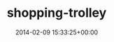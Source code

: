 ---
title:		"shopping-trolley"
type:		"upload"
description:		"TBC"
date:		"2014-02-09 15:33:25+00:00"
album:		"city"
filename:		"shopping-trolley.md"
series:		""
cl_public_id:		"city/shopping-trolley"
cl_version:		1497000412
format:		"tiff"
bytes:		2610620
width:		961
height:		1440
exposure_mode:		"Auto"
program:		"Aperture-priority AE"
aperture:		"1.4"
focal_length:		"50.0 mm"
iso:		"200"
shutter_speed:		"1/2500"
metering:		"Multi-segment"
flash:		"Off, Did not fire"
white_balance:		"As Shot"
colour_temp:		"5950"
has_crop:		"false"
orientation:		"Horizontal (normal)"
camera_model:		"NIKON D800"
lens_info:		"0mm f/0"
artist:		"No artist info"
x_resolution:		"300"
y_resolution:		"300"
---